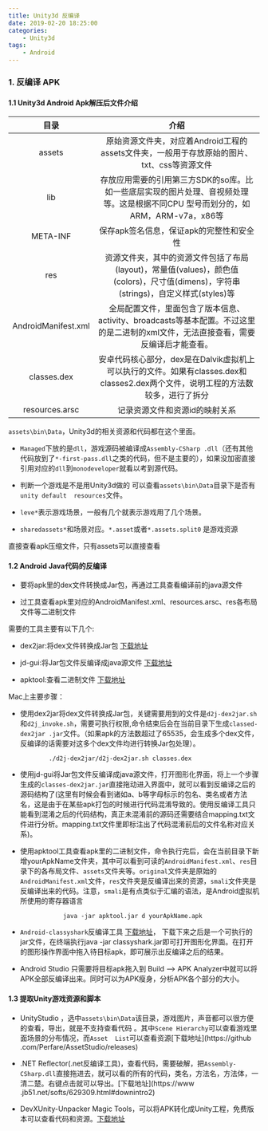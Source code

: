 ```yaml
---
title: Unity3d 反编译
date: 2019-02-20 18:25:00
categories: 
    - Unity3d
tags:
    - Android
---
```


### 1. 反编译 APK
#### 1.1 Unity3d Android Apk解压后文件介绍


| 目录 | 介绍 |
| :----: | :----:|
| assets | 原始资源文件夹，对应着Android工程的assets文件夹，一般用于存放原始的图片、txt、css等资源文件 |
| lib | 存放应用需要的引用第三方SDK的so库。比如一些底层实现的图片处理、音视频处理等。这是根据不同CPU 型号而划分的，如 ARM，ARM-v7a，x86等 |
| META-INF | 保存apk签名信息，保证apk的完整性和安全性 |
| res | 资源文件夹，其中的资源文件包括了布局(layout)，常量值(values)，颜色值(colors)，尺寸值(dimens)，字符串(strings)，自定义样式(styles)等 |
| AndroidManifest.xml | 全局配置文件，里面包含了版本信息、activity、broadcasts等基本配置。不过这里的是二进制的xml文件，无法直接查看，需要反编译后才能查看。 |
| classes.dex | 安卓代码核心部分，dex是在Dalvik虚拟机上可以执行的文件。如果有classes.dex和classes2.dex两个文件，说明工程的方法数较多，进行了拆分 |
| resources.arsc | 记录资源文件和资源id的映射关系 |

  <!--more-->


 `assets\bin\Data`，Unity3d的相关资源和代码都在这个里面。
 
  * `Managed`下放的是`dll`，游戏源码被编译成`Assembly-CSharp
  .dll`（还有其他代码放到了`*-first-pass.dll`之类的代码，但不是主要的），如果没加密直接引用对应的`dll`到`monodeveloper`就看以考到源代码。
  
  * 判断一个游戏是不是用Unity3d做的 可以查看`assets\bin\Data`目录下是否有`unity default 
  resources`文件。
  
  * `leve*`表示游戏场景，一般有几个就表示游戏用了几个场景。
  
  * `sharedassets*`和场景对应。`*.asset`或者`*.assets.split0` 是游戏资源
  
  直接查看apk压缩文件，只有assets可以直接查看

#### 1.2 Android Java代码的反编译

  * 要将apk里的dex文件转换成Jar包，再通过工具查看编译前的java源文件
  
  * 过工具查看apk里对应的AndroidManifest.xml、resources.arsc、res各布局文件等二进制文件
  
  需要的工具主要有以下几个:
  
   * dex2jar:将dex文件转换成Jar包 [下载地址](https://sourceforge.net/projects/dex2jar/files/)
   
   * jd-gui:将Jar包文件反编译成java源文件 [下载地址](http://java-decompiler.github.io/)
   
   * apktool:查看二进制文件 [下载地址](https://ibotpeaches.github.io/Apktool/install/)
   
  Mac上主要步骤：
  
  * 使用dex2jar将dex文件转换成Jar包，关键需要用到的文件是`d2j-dex2jar.sh`和`d2j_invoke.sh`，需要可执行权限,命令结束后会在当前目录下生成`classed-dex2jar
   .jar`文件。（如果apk的方法数超过了65535，会生成多个dex文件，反编译的话需要对这多个dex文件均进行转换Jar包处理）。
    
                ./d2j-dex2jar/d2j-dex2jar.sh classes.dex
        
  * 使用jd-gui将Jar包文件反编译成java源文件，打开图形化界面，将上一个步骤生成的`classes-dex2jar.jar`直接拖动进入界面中，就可以看到反编译之后的源码结构了(这里有时候会看到诸如a、b等字母标示的包名、类名或者方法名，这是由于在某些apk打包的时候进行代码混淆导致的。使用反编译工具只能看到混淆之后的代码结构，真正未混淆前的源码还需要结合mapping.txt文件进行分析。mapping.txt文件里即标注出了代码混淆前后的文件名称对应关系)。
  
  * 使用apktool工具查看apk里的二进制文件，命令执行完后，会在当前目录下新增yourApkName文件夹，其中可以看到可读的`AndroidManifest.xml`、`res`目录下的各布局文件、`assets`文件夹等。`original`文件夹是原始的`AndroidManifest.xml`文件，`res`文件夹是反编译出来的资源，`smali`文件夹是反编译出来的代码。注意，`smali`是有点类似于汇编的语法，是Android虚拟机所使用的寄存器语言
    
                    java -jar apktool.jar d yourApkName.apk
                    
  * `Android-classyshark`反编译工具 [下载地址](https://github.com/google/android-classyshark/releases)，
  下载下来之后是一个可执行的jar文件，在终端执行java -jar classyshark.jar即可打开图形化界面。在打开的图形操作界面中拖入待目标apk，即可展示出反编译之后的结果。
  
  * Android Studio 只需要将目标apk拖入到 Build --> APK Analyzer中就可以将APK全部反编译出来。同时可以为APK瘦身，分析APK各个部分的大小。
 
#### 1.3 提取Unity游戏资源和脚本

  * UnityStudio ，选中`assets\bin\Data`该目录，游戏图片，声音都可以很方便的查看，导出，就是不支持查看代码 。其中`Scene Hierarchy`可以查看游戏里面场景的分布情况，而`Asset 
  List`可以查看资源[下载地址](https://github
  .com/Perfare/AssetStudio/releases)

  * .NET Reflector(.net反编译工具)，查看代码，需要破解，把`Assembly-CSharp.dll`直接拖进去，就可以看的所有的代码，类名，方法名，方法体，一清二楚。右键点击就可以导出。[下载地址](https://www
  .jb51.net/softs/629309.html#downintro2)
  
  * DevXUnity-Unpacker Magic Tools，可以将APK转化成Unity工程，免费版本可以查看代码和资源。[下载地址](http://devxdevelopment.com/)
 
 






 













 